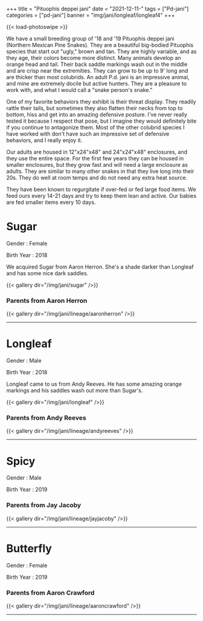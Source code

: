 +++
title = "Pituophis deppei jani"
date = "2021-12-11-"
tags = ["Pd-jani"]
categories = ["pd-jani"]
banner = "img/jani/longleaf/longleaf4"
+++

{{< load-photoswipe >}}

We have a small breeding group of '18 and '19 Pituophis deppei jani (Northern Mexican Pine Snakes). They are a beautiful big-bodied Pituophis species that start out "ugly," brown and tan. They are highly variable, and as they age, their colors become more distinct. Many animals develop an orange head and tail. Their back saddle markings wash out in the middle and are crisp near the extremities. They can grow to be up to 9' long and are thicker than most colubrids. An adult P.d. jani is an impressive animal, and mine are extremely docile but active hunters. They are a pleasure to work with, and what I would call a "snake person's snake."

One of my favorite behaviors they exhibit is their threat display. They readily rattle their tails, but sometimes they also flatten their necks from top to bottom, hiss and get into an amazing defensive posture. I've never really tested it because I respect that pose, but I imagine they would definitely bite if you continue to antagonize them. Most of the other colubrid species I have worked with don't have such an impressive set of defensive behaviors, and I really enjoy it.

Our adults are housed in 12"x24"x48" and 24"x24"x48" enclosures, and they use the entire space. For the first few years they can be housed in smaller enclosures, but they grow fast and will need a large enclosure as adults. They are similar to many other snakes in that they live long into their 20s. They do well at room temps and do not need any extra heat source.

They have been known to regurgitate if over-fed or fed large food items. We feed ours every 14-21 days and try to keep them lean and active. Our babies are fed smaller items every 10 days.

# Sugar

Gender
: Female

Birth Year
: 2018

We acquired Sugar from Aaron Herron. She's a shade darker than Longleaf and has some nice dark saddles. 

{{< gallery dir="/img/jani/sugar" />}}

### Parents from Aaron Herron

{{< gallery dir="/img/jani/lineage/aaronherron" />}}

---

# Longleaf

Gender
: Male

Birth Year
: 2018

Longleaf came to us from Andy Reeves. He has some amazing orange markings and his saddles wash out more than Sugar's.

{{< gallery dir="/img/jani/longleaf" />}}

### Parents from Andy Reeves

{{< gallery dir="/img/jani/lineage/andyreeves" />}}

---

# Spicy

Gender
: Male

Birth Year
: 2019

### Parents from Jay Jacoby

{{< gallery dir="/img/jani/lineage/jayjacoby" />}}

---

# Butterfly

Gender
: Female

Birth Year
: 2019

### Parents from Aaron Crawford

{{< gallery dir="/img/jani/lineage/aaroncrawford" />}}

---